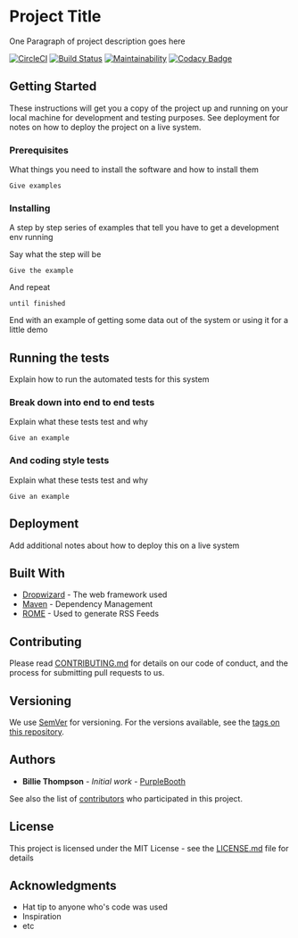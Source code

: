 # Project Title

One Paragraph of project description goes here


[![CircleCI](https://circleci.com/gh/renatoassis/js-tdd-curso.svg?style=svg)](https://circleci.com/gh/renatoassis/js-tdd-curso) [![Build Status](https://travis-ci.org/renatoassis/js-tdd-curso.svg?branch=master)](https://travis-ci.org/renatoassis/js-tdd-curso) [![Maintainability](https://api.codeclimate.com/v1/badges/d0283a904665b1ec1186/maintainability)](https://codeclimate.com/github/renatoassis/js-tdd-curso/maintainability) [![Codacy Badge](https://api.codacy.com/project/badge/Grade/63c8d7d97f064e449fafdae60185445e)](https://www.codacy.com/app/renatoassis/js-tdd-curso?utm_source=github.com&amp;utm_medium=referral&amp;utm_content=renatoassis/js-tdd-curso&amp;utm_campaign=Badge_Grade)

## Getting Started

These instructions will get you a copy of the project up and running on your local machine for development and testing purposes. See deployment for notes on how to deploy the project on a live system.

### Prerequisites

What things you need to install the software and how to install them

```
Give examples
```

### Installing

A step by step series of examples that tell you have to get a development env running

Say what the step will be

```
Give the example
```

And repeat

```
until finished
```

End with an example of getting some data out of the system or using it for a little demo

## Running the tests

Explain how to run the automated tests for this system

### Break down into end to end tests

Explain what these tests test and why

```
Give an example
```

### And coding style tests

Explain what these tests test and why

```
Give an example
```

## Deployment

Add additional notes about how to deploy this on a live system

## Built With

* [Dropwizard](http://www.dropwizard.io/1.0.2/docs/) - The web framework used
* [Maven](https://maven.apache.org/) - Dependency Management
* [ROME](https://rometools.github.io/rome/) - Used to generate RSS Feeds

## Contributing

Please read [CONTRIBUTING.md](https://gist.github.com/PurpleBooth/b24679402957c63ec426) for details on our code of conduct, and the process for submitting pull requests to us.

## Versioning

We use [SemVer](http://semver.org/) for versioning. For the versions available, see the [tags on this repository](https://github.com/your/project/tags).

## Authors

* **Billie Thompson** - *Initial work* - [PurpleBooth](https://github.com/PurpleBooth)

See also the list of [contributors](https://github.com/your/project/contributors) who participated in this project.

## License

This project is licensed under the MIT License - see the [LICENSE.md](LICENSE.md) file for details

## Acknowledgments

* Hat tip to anyone who's code was used
* Inspiration
* etc

